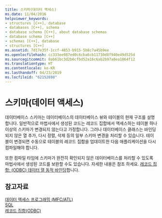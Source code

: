 ```yaml
---
title: 스키마(데이터 액세스)
ms.date: 11/04/2016
helpviewer_keywords:
- structures [C++], database
- databases [C++], schema
- database schema [C++], about database schemas
- database schema [C++]
- schemas [C++], database
- structures [C++]
ms.assetid: 7d17e35f-1ccf-4853-b915-5b8c7a45b9ee
ms.openlocfilehash: cc333ee987ed0c6cba6cb11730d8f940e49d525d
ms.sourcegitcommit: 0ab61bc3d2b6cfbd52a16c6ab2b97a8ea1864f12
ms.translationtype: HT
ms.contentlocale: ko-KR
ms.lasthandoff: 04/23/2019
ms.locfileid: "62152698"
---
```

# <a name="schema--mfc-data-access"></a>스키마(데이터 액세스)

데이터베이스 스키마는 데이터베이스의 데이터베이스 뷰와 테이블의 현재 구조를 설명합니다. 일반적으로 마법사에서 생성된 코드는 레코드 집합에서 액세스하는 테이블 하나 이상의 스키마가 변경되지 않는다고 가정합니다. 그러나 데이터베이스 클래스는 바인딩되지 않은 열 추가, 다시 정렬, 삭제 등의 일부 스키마 변경을 처리할 수 있습니다. 테이블이 변경되면 수동으로 테이블의 레코드 집합을 업데이트한 다음 애플리케이션을 다시 컴파일해야 합니다.

또한 컴파일 타임에 스키마가 완전히 확인되지 않은 데이터베이스를 처리할 수 있도록 마법사에서 생성된 코드를 보완할 수도 있습니다. 자세한 내용은 참조 하세요. [레코드 집합: (ODBC) 데이터 열 동적 바인딩](../data/odbc/recordset-dynamically-binding-data-columns-odbc.md)합니다.

## <a name="see-also"></a>참고자료

[데이터 액세스 프로그래밍 (MFC/ATL)](../data/data-access-programming-mfc-atl.md)<br/>
[SQL](../data/odbc/sql.md)<br/>
[레코드 집합(ODBC)](../data/odbc/recordset-odbc.md)